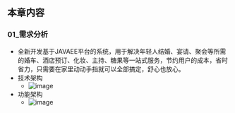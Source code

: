 ## 本章内容

### 01_需求分析
*   全新开发基于JAVAEE平台的系统，用于解决年轻人结婚、宴请、聚会等所需的婚车、酒店预订、化妆、主持、糖果等一站式服务，节约用户的成本，省时省力，只需要在家里动动手指就可以全部搞定，舒心也放心。
*   技术架构
    *   ![image](https://note.youdao.com/yws/res/20776/4AB4552FBB7A4951911B324632D0A6A5)
*   功能架构
    *   ![image](https://note.youdao.com/yws/res/20739/429BF66B03604CA6976FBCE6E2D9F6DB)
